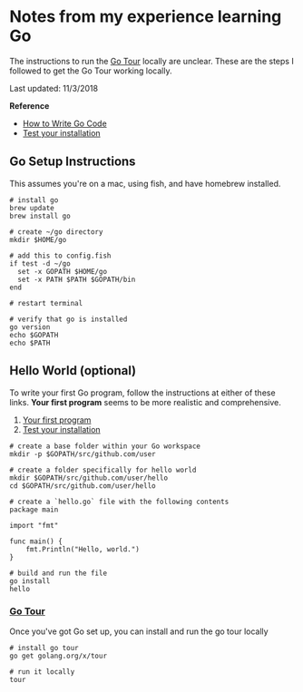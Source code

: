 # Notes from my experience learning Go
The instructions to run the [Go Tour](https://tour.golang.org) locally are unclear. These are the steps I followed to get the Go Tour working locally.

Last updated: 11/3/2018

**Reference**
* [How to Write Go Code](https://golang.org/doc/code.html)
* [Test your installation](https://golang.org/doc/install#testing)

## Go Setup Instructions
This assumes you're on a mac, using fish, and have homebrew installed.

```
# install go
brew update
brew install go

# create ~/go directory
mkdir $HOME/go

# add this to config.fish
if test -d ~/go
  set -x GOPATH $HOME/go
  set -x PATH $PATH $GOPATH/bin
end

# restart terminal

# verify that go is installed 
go version
echo $GOPATH
echo $PATH
```

## Hello World (optional)
To write your first Go program, follow the instructions at either of these links. **Your first program** seems to be more realistic and comprehensive.
1. [Your first program](https://golang.org/doc/code.html#Command)
2. [Test your installation](https://golang.org/doc/install#testing)

```
# create a base folder within your Go workspace
mkdir -p $GOPATH/src/github.com/user

# create a folder specifically for hello world
mkdir $GOPATH/src/github.com/user/hello
cd $GOPATH/src/github.com/user/hello

# create a `hello.go` file with the following contents
package main

import "fmt"

func main() {
	fmt.Println("Hello, world.")
}

# build and run the file
go install
hello
```

### [Go Tour](https://tour.golang.org)
Once you've got Go set up, you can install and run the go tour locally
```
# install go tour
go get golang.org/x/tour

# run it locally
tour
```
